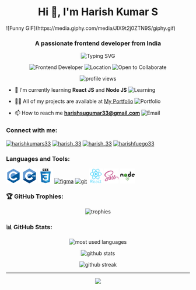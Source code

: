 <h1 align="center">Hi 👋, I'm Harish Kumar S</h1> ![Funny GIF](https://media.giphy.com/media/JIX9t2j0ZTN9S/giphy.gif)
<h3 align="center">A passionate frontend developer from India</h3>

<p align="center">
  <img src="https://readme-typing-svg.demolab.com?font=Fira+Code&duration=3000&pause=1000&color=61DAFB&center=true&vCenter=true&width=435&lines=Frontend+Developer;React+Enthusiast;Node.js+Explorer;UI%2FUX+Passionate" alt="Typing SVG" />
</p>

<p align="center">
  <img src="https://img.shields.io/badge/Frontend-Developer-blue?style=for-the-badge&logo=react&logoColor=white" alt="Frontend Developer"/>
  <img src="https://img.shields.io/badge/From-India-orange?style=for-the-badge&logo=google-maps&logoColor=white" alt="Location"/>
  <img src="https://img.shields.io/badge/Open_to-Collaborate-success?style=for-the-badge&logo=handshake&logoColor=white" alt="Open to Collaborate"/>
</p>

<p align="center">
  <img src="https://komarev.com/ghpvc/?username=harishfuego33&label=Profile%20views&color=0e75b6&style=flat" alt="profile views" />
</p>

- 🌱 I'm currently learning **React JS** and **Node JS** ![Learning](https://img.shields.io/badge/Learning-In_Progress-ff69b4?style=flat-square&logo=bookstack&logoColor=white)

- 👨‍💻 All of my projects are available at [My Portfolio](https://harishdev.vercel.app/) ![Portfolio](https://img.shields.io/badge/Portfolio-Live-success?style=flat-square&logo=vercel&logoColor=white)

- 📫 How to reach me **harishsugumar33@gmail.com** ![Email](https://img.shields.io/badge/Email-Available-green?style=flat-square&logo=gmail&logoColor=white)

<h3 align="left">Connect with me:</h3>
<p align="left">
<a href="https://linkedin.com/in/harishkumars33" target="blank"><img align="center" src="https://raw.githubusercontent.com/rahuldkjain/github-profile-readme-generator/master/src/images/icons/Social/linked-in-alt.svg" alt="harishkumars33" height="30" width="40" /></a>
<a href="https://www.hackerrank.com/harish_33" target="blank"><img align="center" src="https://raw.githubusercontent.com/rahuldkjain/github-profile-readme-generator/master/src/images/icons/Social/hackerrank.svg" alt="harish_33" height="30" width="40" /></a>
<a href="https://www.leetcode.com/harish_33" target="blank"><img align="center" src="https://raw.githubusercontent.com/rahuldkjain/github-profile-readme-generator/master/src/images/icons/Social/leet-code.svg" alt="harish_33" height="30" width="40" /></a>
<a href="https://auth.geeksforgeeks.org/user/harishfuego33" target="blank"><img align="center" src="https://raw.githubusercontent.com/rahuldkjain/github-profile-readme-generator/master/src/images/icons/Social/geeks-for-geeks.svg" alt="harishfuego33" height="30" width="40" /></a>
</p>

<h3 align="left">Languages and Tools:</h3>
<p align="left">
<a href="https://www.cprogramming.com/" target="_blank" rel="noreferrer"><img src="https://raw.githubusercontent.com/devicons/devicon/master/icons/c/c-original.svg" alt="c" width="40" height="40"/></a>
<a href="https://www.w3schools.com/cpp/" target="_blank" rel="noreferrer"><img src="https://raw.githubusercontent.com/devicons/devicon/master/icons/cplusplus/cplusplus-original.svg" alt="cplusplus" width="40" height="40"/></a>
<a href="https://www.w3schools.com/css/" target="_blank" rel="noreferrer"><img src="https://raw.githubusercontent.com/devicons/devicon/master/icons/css3/css3-original-wordmark.svg" alt="css3" width="40" height="40"/></a>
<a href="https://www.figma.com/" target="_blank" rel="noreferrer"><img src="https://www.vectorlogo.zone/logos/figma/figma-icon.svg" alt="figma" width="40" height="40"/></a>
<a href="https://git-scm.com/" target="_blank" rel="noreferrer"><img src="https://www.vectorlogo.zone/logos/git-scm/git-scm-icon.svg" alt="git" width="40" height="40"/></a>
<a href="https://reactjs.org/" target="_blank" rel="noreferrer"><img src="https://raw.githubusercontent.com/devicons/devicon/master/icons/react/react-original-wordmark.svg" alt="react" width="40" height="40"/></a>
<a href="https://sass-lang.com" target="_blank" rel="noreferrer"><img src="https://raw.githubusercontent.com/devicons/devicon/master/icons/sass/sass-original.svg" alt="sass" width="40" height="40"/></a>
  <a href="https://nodejs.org/" target="_blank" rel="noreferrer">
  <img src="https://raw.githubusercontent.com/devicons/devicon/master/icons/nodejs/nodejs-original-wordmark.svg" alt="nodejs" width="40" height="40"/>
</a>
</p>

<h3 align="left">🏆 GitHub Trophies:</h3>
<p align="center">
  <img src="https://github-profile-trophy.vercel.app/?username=harishfuego33&theme=darkhub&no-frame=true&row=1&column=6" alt="trophies"/>
</p>

<h3 align="left">📊 GitHub Stats:</h3>
<p align="center">
  <img src="https://github-readme-stats.vercel.app/api/top-langs?username=harishfuego33&show_icons=true&locale=en&layout=compact&theme=radical" alt="most used languages" />
</p>
<p align="center">
  <img src="https://github-readme-stats.vercel.app/api?username=harishfuego33&show_icons=true&locale=en&theme=radical" alt="github stats" />
</p>
<p align="center">
  <img src="https://github-readme-streak-stats.herokuapp.com/?user=harishfuego33&theme=radical" alt="github streak" />
</p>

---

<p align="center">
  <img src="https://capsule-render.vercel.app/api?type=waving&color=gradient&height=100&section=footer" />
</p>
